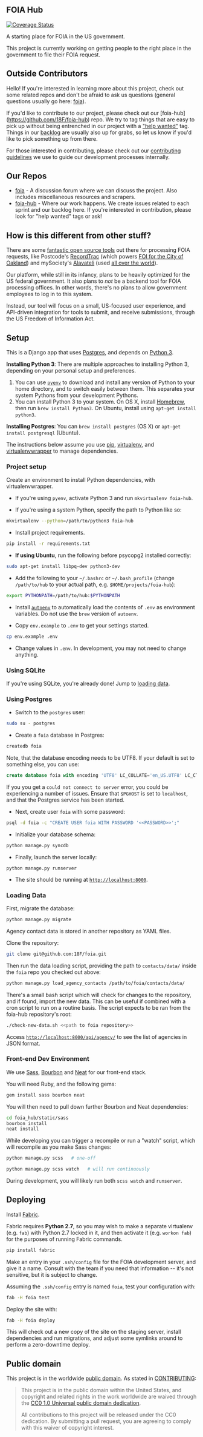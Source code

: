 ## FOIA Hub

[![Coverage Status](https://coveralls.io/repos/18F/foia-hub/badge.png)](https://coveralls.io/r/18F/foia-hub)

A starting place for FOIA in the US government.

This project is currently working on getting people to the right place in the government to file their FOIA request.

## Outside Contributors

Hello! If you're interested in learning more about this project, check out some related repos and don't be afraid to ask us questions (general questions usually go here: [foia](https://github.com/18F/foia)).

If you'd like to contribute to our project, please check out our [foia-hub] (https://github.com/18F/foia-hub) repo. We try to tag things that are easy to pick up without being entrenched in our project with a ["help wanted"](https://github.com/18F/foia-hub/labels/help%20wanted%21) tag. Things in our [backlog](https://github.com/18F/foia-hub/milestones/Backlog) are usually also up for grabs, so let us know if you'd like to pick something up from there.

For those interested in contributing, please check out our [contributing guidelines](https://github.com/18F/foia-hub/blob/master/CONTRIBUTING.md) we use to guide our development processes internally.

## Our Repos

* [foia](https://github.com/18F/foia) - A discussion forum where we can discuss the project. Also includes miscellaneous resources and scrapers.
* [foia-hub](https://github.com/18F/foia-hub) - Where our work happens. We create issues related to each sprint and our backlog here. If you're interested in contribution, please look for "help wanted" tags or ask!

## How is this different from other stuff?

There are some [fantastic open source tools](https://github.com/18F/foia/wiki/Platforms) out there for processing FOIA requests, like Postcode's [RecordTrac](https://github.com/postcode/recordtrac) (which powers [FOI for the City of Oakland](http://records.oaklandnet.com/)) and mySociety's [Alavateli](http://www.alaveteli.org/) (used [all over the world](http://alaveteli.org/deployments/)).

Our platform, while still in its infancy, plans to be heavily optimized for the US federal government. It also plans to *not* be a backend tool for FOIA processing offices. In other words, there's no plans to allow government employees to log in to this system.

Instead, our tool will focus on a small, US-focused user experience, and API-driven integration for tools to submit, and receive submissions, through the US Freedom of Information Act.

## Setup

This is a Django app that uses [Postgres](http://www.postgresql.org/), and depends on [Python 3](https://docs.python.org/3/).

**Installing Python 3**: There are multiple approaches to installing Python 3, depending on your personal setup and preferences.

1. You can use [`pyenv`](https://github.com/yyuu/pyenv) to download and install any version of Python to your home directory, and to switch easily between them. This separates your system Pythons from your development Pythons.
2. You can install Python 3 to your system. On OS X, install [Homebrew](http://brew.sh), then run `brew install Python3`. On Ubuntu, install using `apt-get install python3`.

**Installing Postgres**: You can `brew install postgres` (OS X) or `apt-get install postgresql` (Ubuntu).

The instructions below assume you use [pip](http://pip.readthedocs.org/en/latest/), [virtualenv](http://virtualenv.readthedocs.org/en/latest/), and [virtualenvwrapper](http://virtualenvwrapper.readthedocs.org/en/latest/) to manage dependencies.

### Project setup

Create an environment to install Python dependencies, with virtualenvwrapper.

* If you're using `pyenv`, activate Python 3 and run `mkvirtualenv foia-hub`.

* If you're using a system Python, specify the path to Python like so:

```bash
mkvirtualenv --python=/path/to/python3 foia-hub
```

* Install project requirements.

```bash
pip install -r requirements.txt
```

* **If using Ubuntu**, run the following before psycopg2 installed correctly:

```bash
sudo apt-get install libpq-dev python3-dev
```

* Add the following to your `~/.bashrc` or `~/.bash_profile` (change `/path/to/hub` to your actual path, e.g. `$HOME/projects/foia-hub`):

```bash
export PYTHONPATH=/path/to/hub:$PYTHONPATH
```

* Install [`autoenv`](https://github.com/kennethreitz/autoenv) to automatically load the contents of `.env` as environment variables. Do not use the `brew` version of `autoenv`.

* Copy `env.example` to `.env` to get your settings started.

```bash
cp env.example .env
```

* Change values in `.env`. In development, you may not need to change anything.

### Using SQLite

If you're using SQLite, you're already done! Jump to [loading data](#loading-data).

### Using Postgres

* Switch to the `postgres` user:

```bash
sudo su - postgres
```

* Create a `foia` database in Postgres:

```bash
createdb foia
```

Note, that the database encoding needs to be UTF8. If your default is set to something else, you can use:

```SQL
create database foia with encoding 'UTF8' LC_COLLATE='en_US.UTF8' LC_CTYPE='en_US.UTF8' TEMPLATE=template0;
```

If you you get a `could not connect to server` error, you could be experiencing a number of issues. Ensure that `$PGHOST` is set to `localhost`, and that the Postgres service has been started.

* Next, create user `foia` with some password:

```bash
psql -d foia -c "CREATE USER foia WITH PASSWORD '<<PASSWORD>>';"
```

* Initialize your database schema:

```bash
python manage.py syncdb
```

* Finally, launch the server locally:

```
python manage.py runserver
```

* The site should be running at [`http://localhost:8000`](http://localhost:8000).

### Loading Data

First, migrate the database:

```bash
python manage.py migrate
```

Agency contact data is stored in another repository as YAML files.

Clone the repository:

```bash
git clone git@github.com:18F/foia.git
```

Then run the data loading script, providing the path to `contacts/data/` inside the `foia` repo you checked out above:

```bash
python manage.py load_agency_contacts /path/to/foia/contacts/data/
```

There's a small bash script which will check for changes to the repository,
and if found, import the new data. This can be useful if combined with a cron
script to run on a routine basis. The script expects to be ran from the
foia-hub repository's root:

```bash
./check-new-data.sh <<path to foia repository>>
```


Access [`http://localhost:8000/api/agency/`](http://localhost:8000/api/agency/]) to see the list of agencies in JSON format.


### Front-end Dev Environment

We use [Sass](http://sass-lang.com/), [Bourbon](http://bourbon.io/) and [Neat](http://neat.bourbon.io/) for our front-end stack.

You will need Ruby, and the following gems:

```bash
gem install sass bourbon neat
```

You will then need to pull down further Bourbon and Neat dependencies:

```bash
cd foia_hub/static/sass
bourbon install
neat install
```

While developing you can trigger a recompile or run a "watch" script, which will recompile as you make Sass changes:

```bash
python manage.py scss   # one-off

python manage.py scss watch   # will run continuously
```

During development, you will likely run both `scss watch` and `runserver`.

## Deploying

Install [Fabric](http://fabfile.org).

Fabric requires **Python 2.7**, so you may wish to make a separate virtualenv (e.g. `fab`) with Python 2.7 locked in it, and then activate it (e.g. `workon fab`) for the purposes of running Fabric commands.

```bash
pip install fabric
```

Make an entry in your `.ssh/config` file for the FOIA development server, and give it a name. Consult with the team if you need that information -- it's not sensitive, but it is subject to change.

Assuming the `.ssh/config` entry is named `foia`, test your configuration  with:

```bash
fab -H foia test
```

Deploy the site with:

```bash
fab -H foia deploy
```

This will check out a new copy of the site on the staging server, install dependencies and run migrations, and adjust some symlinks around to perform a zero-downtime deploy.

## Public domain

This project is in the worldwide [public domain](LICENSE.md). As stated in [CONTRIBUTING](CONTRIBUTING.md):

> This project is in the public domain within the United States, and copyright
> and related rights in the work worldwide are waived through the [CC0 1.0
> Universal public domain
> dedication](https://creativecommons.org/publicdomain/zero/1.0/).
>
> All contributions to this project will be released under the CC0 dedication.
> By submitting a pull request, you are agreeing to comply with this waiver of
> copyright interest.
